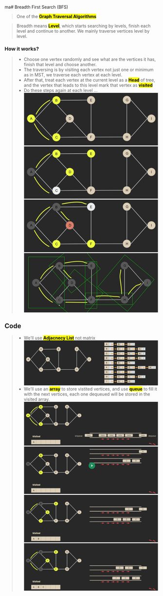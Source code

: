 ma# Breadth First Search (BFS)

> One of the <mark>**Graph Traversal Algorithms**</mark>

> Breadth means <mark>**Level**</mark>, which starts searching by levels, finish each level and continue to another. We mainly traverse vertices level by level.

### How it works?

> - Choose one vertex randomly and see what are the vertices it has, finish that level and choose another.
> - The traversing is by visiting each vertex not just one or minimum as in MST, we traverse each vertex at each level.
> - After that, treat each vertex at the current level as a <mark>**Head**</mark> of tree, and the vertex that leads to this level mark that vertex as <mark>**visited**</mark>
> - Do these steps again at each level ...
>   ![choose vertex](choose_vertex.png) ![go to another level](change_level.png) ![go to another level](change_level2.png) ![levels](levels.png)

## Code

> - We'll use <mark>**Adjacnecy List**</mark> not matrix
>   ![adjacency list](adjacency_list.png)
> - We'll use an <mark>**array**</mark> to store vistited vertices, and use <mark>**queue**</mark> to fill it with the next vertices, each one dequeued will be stored in the visited array.
>   ![code](code.png) ![first level](first_lv.png) ![second level](second_lv.png) ![third level](third_lv.png)
